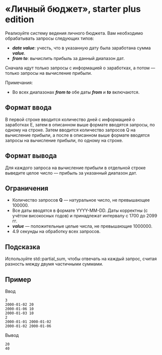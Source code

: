 # «Личный бюджет», starter plus edition

Реализуйте систему ведения личного бюджета. Вам необходимо обрабатывать запросы следующих типов:
- ***date value***: учесть, что в указанную дату была заработана сумма ***value***.
- ***from to***: вычислить прибыль за данный диапазон дат.

Cначала идут только запросы с информацией о заработках, а потом — только запросы на вычисление прибыли.

Примечания:
- Во всех диапазонах ***from to*** обе даты ***from*** и ***to*** включаются.

## Формат ввода ##
В первой строке вводится количество дней с информацией о заработках E, затем в описанном выше формате вводятся запросы, по одному на строке. Затем вводится количество запросов Q на вычисление прибыли, а после в описанном выше формате вводятся запросы на вычисление прибыли, по одному на строке.

## Формат вывода ##
Для каждого запроса на вычисление прибыли в отдельной строке выведите целое число — прибыль за указанный диапазон дат.

## Ограничения ##
- Количество запросов **Q** — натуральное число, не превышающее 100000.
- Все даты вводятся в формате YYYY-MM-DD. Даты корректны (с учётом високосных годов) и принадлежат интервалу с 1700 до 2099 гг.
- ***value*** — положительные целые числа, не превышающие 1000000.
- 4.9 секунды на обработку всех запросов.

## Подсказка ##
Используйте std::partial_sum, чтобы отвечать на каждый запрос, считая разность между двумя частичными суммами.

## Пример ##
Ввод
```commandline
3
2000-01-02 20
2000-01-06 10
2000-01-03 10
2
2000-01-01 2000-01-02
2000-01-02 2000-01-06
```
Вывод
```commandline
20
40
```
